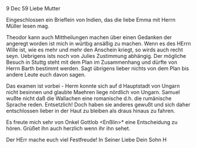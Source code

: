  9 Dec 59
Liebe Mutter

Eingeschlossen ein Brieflein von Indien, das die liebe Emma mit Herrn Müller lesen mag.

Theodor kann auch Mittheilungen machen über einen Gedanken der angeregt worden ist mich in würtbg ansäßig zu machen. Wenn es des HErrn Wille ist, wie es mehr und mehr den Anschein kriegt, so wirds auch recht seyn. Uebrigens ists noch von Julies Zustimmung abhängig. Der mögliche Besuch in Stuttg steht mit dem Plan im Zusammenhang und dürfte von Herrn Barth bestimmt werden. Sagt übrigens lieber nichts von dem Plan bis andere Leute euch davon sagen.

Das examen ist vorbei - Herm konnte sich auf d Hauptstadt von Ungarn nicht besinnen und glaubte Maehren liege nördlich von Ungarn. Samuel wußte nicht daß die Wallachen eine romanische d.h. die rumänische Sprache reden. Entsetzlich! Doch haben sie anderes gewußt und sich daher entschlossen lieber in der Haut zu bleiben als draus hinaus zu fahren.

Es freute mich sehr von Onkel Gottlob <Enßlin>* eine Entscheidung zu hören. Grüßet ihn auch herzlich wenn ihr ihn sehet.

Der HErr mache euch viel Festfreude! In Seiner Liebe
 Dein
 Sohn H
